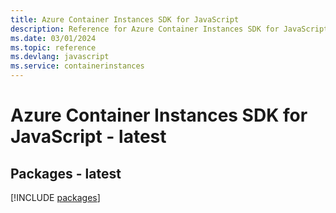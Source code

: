 ```yaml
---
title: Azure Container Instances SDK for JavaScript
description: Reference for Azure Container Instances SDK for JavaScript
ms.date: 03/01/2024
ms.topic: reference
ms.devlang: javascript
ms.service: containerinstances
---
```

# Azure Container Instances SDK for JavaScript - latest
## Packages - latest
[!INCLUDE [packages](container-instances-index.md)]